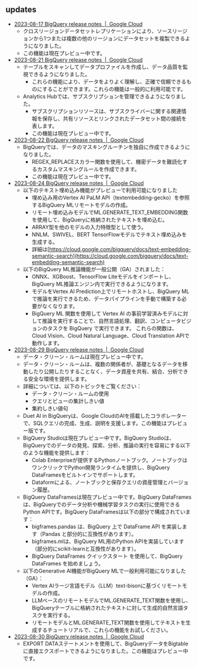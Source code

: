 

## updates

- [2023-08-17 BigQuery release notes  |  Google Cloud](https://cloud.google.com/bigquery/docs/release-notes#August_17_2023)
  - クロスリージョンデータセットレプリケーションにより、ソースリージョンから1つまたは複数の他のリージョンにデータセットを複製できるようになりました。
  - この機能は現在プレビュー中です。
- [2023-08-21 BigQuery release notes  |  Google Cloud](https://cloud.google.com/bigquery/docs/release-notes#August_21_2023)
  - テーブルをスキャンしてデータプロファイルを作成し、データ品質を監視できるようになりました。
    - これらの機能により、データをよりよく理解し、正確で信頼できるものにすることができます。これらの機能は一般的に利用可能です。
  - Analytics Hubでは、サブスクリプションを管理できるようになりました。
    - サブスクリプションリソースは、サブスクライバーに関する関連情報を保存し、共有リソースとリンクされたデータセット間の接続を表します。
    - この機能は現在プレビュー中です。
- [2023-08-22 BigQuery release notes  |  Google Cloud](https://cloud.google.com/bigquery/docs/release-notes#August_22_2023)
  - BigQueryでは、データのマスキングルーチンを独自に作成できるようになりました。
    - REGEX_REPLACEスカラー関数を使用して、機密データを難読化するカスタムマスキングルールを作成できます。
    - この機能は現在プレビュー中です。
- [2023-08-24 BigQuery release notes  |  Google Cloud](https://cloud.google.com/bigquery/docs/release-notes#August_24_2023)
  - 以下のテキスト埋め込み機能がプレビューで利用可能になりました
    - 埋め込み用のVertex AI PaLM API（textembedding-gecko）を参照するBigQuery MLリモートモデルの作成。
    - リモート埋め込みモデルでML.GENERATE_TEXT_EMBEDDING関数を使用して、BigQueryに格納されたテキストを埋め込む。
    - ARRAY<NUMERIC>型を他のモデルの入力特徴型として使う。
    - NNLM、SWIVEL、BERT TensorFlowモデルでテキスト埋め込みを生成する。
    - 詳細は[https://cloud.google.com/bigquery/docs/text-embedding-semantic-search](https://cloud.google.com/bigquery/docs/text-embedding-semantic-search)
  - 以下のBigQuery ML推論機能が一般公開（GA）されました：
    - ONNX、XGBoost、TensorFlow Liteモデルをインポートし、BigQuery ML推論エンジン内で実行できるようになります。
    - モデルをVertex AI Prediction上でリモートホストし、BigQuery MLで推論を実行できるため、データパイプラインを手動で構築する必要がなくなります。
    - BigQuery ML 関数を使用して Vertex AI の事前学習済みモデルに対して推論を実行することで、自然言語処理、翻訳、コンピュータビジョンのタスクを BigQuery で実行できます。
    これらの関数は、Cloud Vision、Cloud Natural Language、Cloud Translation APIで動作します。
- [2023-08-29 BigQuery release notes  |  Google Cloud](https://cloud.google.com/bigquery/docs/release-notes#August_29_2023)
  - データ・クリーン・ルームは現在プレビュー中です。
  - データ・クリーン・ルームは、複数の関係者が、基礎となるデータを移動したり公開したりすることなく、データ資産を共有、結合、分析できる安全な環境を提供します。
  - 詳細については、以下のトピックをご覧ください：
    - データ・クリーン・ルームの使用
    - クエリとビューの集計しきい値
    - 集約しきい値句
  - Duet AI in BigQueryは、Google CloudのAIを搭載したコラボレーターで、SQLクエリの完成、生成、説明を支援します。この機能はプレビュー版です。
  - BigQuery Studioは現在プレビュー中です。BigQuery Studioは、BigQueryでのデータの発見、探索、分析、推論の実行を容易にする以下のような機能を提供します：
    - Colab Enterpriseが提供するPythonノートブック。ノートブックはワンクリックでPython開発ランタイムを提供し、BigQuery DataFramesをビルトインでサポートします。
    - Dataformによる、ノートブックと保存クエリの資産管理とバージョン履歴。
  - BigQuery DataFramesは現在プレビュー中です。BigQuery DataFramesは、BigQueryでのデータ分析や機械学習タスクの実行に使用できるPython APIです。BigQuery DataFramesは以下の部分で構成されています：
    - bigframes.pandas は、BigQuery 上で DataFrame API を実装します（Pandas と部分的に互換性があります）。
    - bigframes.mlは、BigQuery ML用のPython APIを実装しています（部分的にscikit-learnと互換性があります）。
    - BigQuery DataFrames クイックスタート を使用して、BigQuery DataFrames を始めましょう。
  - 以下のGenerative AI機能がBigQuery MLで一般利用可能になりました（GA）：
    - Vertex AIラージ言語モデル（LLM）text-bisonに基づくリモートモデルの作成。
    - LLMベースのリモートモデルでML.GENERATE_TEXT関数を使用し、BigQueryテーブルに格納されたテキストに対して生成的自然言語タスクを実行する。
    - リモートモデルとML.GENERATE_TEXT関数を使用してテキストを生成するチュートリアルで、これらの機能をお試しください。
- [2023-08-30 BigQuery release notes  |  Google Cloud](https://cloud.google.com/bigquery/docs/release-notes#August_30_2023)
  - EXPORT DATAステートメントを使用して、BigQueryデータをBigtableに直接エクスポートできるようになりました。この機能はプレビュー中です。